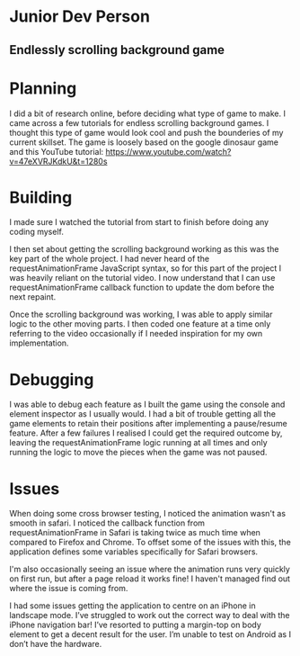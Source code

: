 # Junior Dev Person

## Endlessly scrolling background game

# Planning

I did a bit of research online, before deciding what type of game to make. I came across a few
tutorials for endless scrolling background games. I thought this type of game would look cool and
push the bounderies of my current skillset. The game is loosely based on the google dinosaur game
and this YouTube tutorial: https://www.youtube.com/watch?v=47eXVRJKdkU&t=1280s

# Building

I made sure I watched the tutorial from start to finish before doing any coding myself.

I then set about getting the scrolling background working as this was the key part of the whole
project. I had never heard of the requestAnimationFrame JavaScript syntax, so for this part of the
project I was heavily reliant on the tutorial video. I now understand that I can use
requestAnimationFrame callback function to update the dom before the next repaint.

Once the scrolling background was working, I was able to apply similar logic to the other moving
parts. I then coded one feature at a time only referring to the video occasionally if I needed
inspiration for my own implementation.

# Debugging

I was able to debug each feature as I built the game using the console and element inspector as I
usually would. I had a bit of trouble getting all the game elements to retain their positions after
implementing a pause/resume feature. After a few failures I realised I could get the required
outcome by, leaving the requestAnimationFrame logic running at all times and only running the logic
to move the pieces when the game was not paused.

# Issues

When doing some cross browser testing, I noticed the animation wasn't as smooth in safari. I noticed
the callback function from requestAnimationFrame in Safari is taking twice as much time when
compared to Firefox and Chrome. To offset some of the issues with this, the application defines some
variables specifically for Safari browsers.

I'm also occasionally seeing an issue where the animation runs very quickly on first run, but after
a page reload it works fine! I haven't managed find out where the issue is coming from.

I had some issues getting the application to centre on an iPhone in landscape mode. I’ve struggled
to work out the correct way to deal with the iPhone navigation bar! I’ve resorted to putting a
margin-top on body element to get a decent result for the user. I’m unable to test on Android as I
don’t have the hardware.
